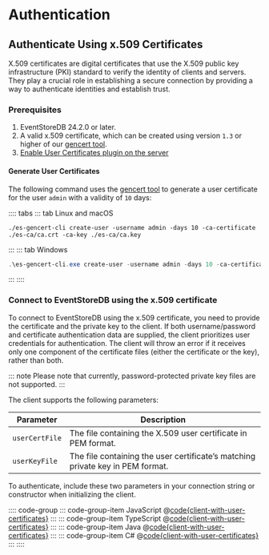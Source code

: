 ﻿# Authentication

## Authenticate Using x.509 Certificates

X.509 certificates are digital certificates that use the X.509 public key infrastructure (PKI) standard to verify the identity of clients and servers. They play a crucial role in establishing a secure connection by providing a way to authenticate identities and establish trust.

### Prerequisites

1. EventStoreDB 24.2.0 or later.
2. A valid x.509 certificate, which can be created using version `1.3` or higher of our [gencert tool](https://github.com/EventStore/es-gencert-cli).
3. [Enable User Certificates plugin on the server](https://developers.eventstore.com/server/v24.2/configuration.html#plugins-configuration)

#### Generate User Certificates

The following command uses the [gencert tool](https://github.com/EventStore/es-gencert-cli) to generate a user certificate for the user `admin` with a validity of `10` days:

:::: tabs
::: tab Linux and macOS

```shell
./es-gencert-cli create-user -username admin -days 10 -ca-certificate ./es-ca/ca.crt -ca-key ./es-ca/ca.key
```

:::
::: tab Windows

```powershell
.\es-gencert-cli.exe create-user -username admin -days 10 -ca-certificate ./es-ca/ca.crt -ca-key ./es-ca/ca.key
```

:::
::::

### Connect to EventStoreDB using the x.509 certificate

To connect to EventStoreDB using the x.509 certificate, you need to provide the
certificate and the private key to the client. If both username/password and
certificate authentication data are supplied, the client prioritizes user
credentials for authentication. The client will throw an error if it receives only one component of the
certificate files (either the certificate or the key), rather than both.

::: note
Please note that currently, password-protected private key files are not supported.
:::

The client supports the following parameters:

| Parameter      | Description                                                                    |
| -------------- | ------------------------------------------------------------------------------ |
| `userCertFile` | The file containing the X.509 user certificate in PEM format.                  |
| `userKeyFile`  | The file containing the user certificate’s matching private key in PEM format. |

To authenticate, include these two parameters in your connection string or constructor when initializing the client.

:::: code-group
::: code-group-item JavaScript
@[code{client-with-user-certificates}](@grpc:user-certificates.js)
:::
::: code-group-item TypeScript
@[code{client-with-user-certificates}](@grpc:user-certificates.ts)
:::
::: code-group-item Java
@[code{client-with-user-certificates}](@grpc:authentication/UserCertificate.java)
:::
::: code-group-item C#
@[code{client-with-user-certificates}](@grpc:user-certificates/Program.cs)
:::
::::
